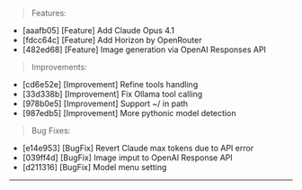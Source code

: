 > Features:
- [aaafb05] [Feature] Add Claude Opus 4.1
- [fdcc64c] [Feature] Add Horizon by OpenRouter
- [482ed68] [Feature] Image generation via OpenAI Responses API

> Improvements:
- [cd6e52e] [Improvement] Refine tools handling
- [33d338b] [Improvement] Fix Ollama tool calling
- [978b0e5] [Improvement] Support ~/ in path
- [987edb5] [Improvement] More pythonic model detection

> Bug Fixes:
- [e14e953] [BugFix] Revert Claude max tokens due to API error
- [039ff4d] [BugFix] Image imput to OpenAI Response API
- [d211316] [BugFix] Model menu setting


---
